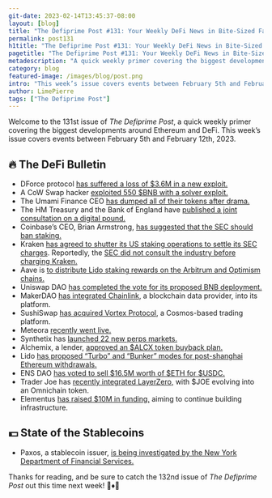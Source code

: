 ```yaml
---
git-date: 2023-02-14T13:45:37-08:00
layout: [blog]
title: "The Defiprime Post #131: Your Weekly DeFi News in Bite-Sized Fashion"
permalink: post131
h1title: "The Defiprime Post #131: Your Weekly DeFi News in Bite-Sized Fashion"
pagetitle: "The Defiprime Post #131: Your Weekly DeFi News in Bite-Sized Fashion"
metadescription: "A quick weekly primer covering the biggest developments around Ethereum and DeFi. This week’s issue covers events between February 5th and February 12th, 2023"
category: blog
featured-image: /images/blog/post.png
intro: "This week’s issue covers events between February 5th and February 12th, 2023"
author: LimePierre
tags: ["The Defiprime Post"]
---
```


Welcome to the 131st issue of _The Defiprime Post_, a quick weekly primer covering the biggest developments around Ethereum and DeFi. This week’s issue covers events between February 5th and February 12th, 2023.


## 🔥 The DeFi Bulletin

* DForce protocol [has suffered a loss of $3.6M in a new exploit.](https://www.theblock.co/post/210518/dforce-protocol-drained-of-3-6-million-in-reentrancy-attack)
* A CoW Swap hacker [exploited 550 $BNB with a solver exploit.](https://cointelegraph.com/news/cow-swap-hacker-milks-over-550-bnb-using-solver-exploit)
* The Umami Finance CEO [has dumped all of their tokens after drama. ](https://www.coindesk.com/web3/2023/02/09/umami-finance-ceo-dumps-all-tokens-after-week-long-drama-leaving-crypto-hopefuls-stranded/)
* The HM Treasury and the Bank of England have [published a joint consultation on a digital pound.](https://www.gov.uk/government/consultations/the-digital-pound-a-new-form-of-money-for-households-and-businesses)
* Coinbase’s CEO, Brian Armstrong, [has suggested that the SEC should ban staking.](https://www.coindesk.com/markets/2023/02/09/first-mover-americas-the-sandbox-is-up-on-saudi-arabia-partnership-news/)
* Kraken [has agreed to shutter its US staking operations to settle its SEC charges](https://www.coindesk.com/policy/2023/02/09/kraken-agreed-to-shutter-crypto-staking-operations-to-settle-sec-charges-source/). Reportedly, the [SEC did not consult the industry before charging Kraken.](https://www.coindesk.com/policy/2023/02/10/sec-did-not-consult-industry-before-kraken-crypto-staking-settlement-commissioner-peirce/)
* Aave is [to distribute Lido staking rewards on the Arbitrum and Optimism chains. ](https://www.coindesk.com/tech/2023/02/07/defi-lender-aave-to-distribute-lido-staking-rewards-on-arbitrum-and-optimism/)
* Uniswap DAO [has completed the vote for its proposed BNB deployment.](https://www.theblock.co/post/210570/uniswap-dao-completes-vote-for-proposed-bnb-deployment)
* MakerDAO [has integrated Chainlink](https://www.coindesk.com/tech/2023/02/09/defi-giant-makerdao-integrates-blockchain-data-provider-chainlink-for-dai-stablecoin/), a blockchain data provider, into its platform.
* SushiSwap [has acquired Vortex Protocol](https://decrypt.co/121027/sushiswap-acquires-cosmos-based-trading-platform-vortex-protocol), a Cosmos-based trading platform.
* Meteora [recently went live.](https://blog.meteora.ag/meteora-platform-launch-7defbc562f18)
* Synthetix has [launched 22 new perps markets. ](https://blog.synthetix.io/22-new-synthetix-perp-futures-market-are-now-live/)
* Alchemix, a lender, [approved an $ALCX token buyback plan. ](https://www.coindesk.com/business/2023/02/06/defi-lender-alchemix-approves-alcx-token-buyback-plan/)
* Lido [has proposed “Turbo” and “Bunker” modes for post-shanghai Ethereum withdrawals.](https://www.coindesk.com/tech/2023/02/08/crypto-protocol-lido-proposes-turbo-bunker-modes-for-post-shanghai-ether-withdrawals/)
* ENS DAO [has voted to sell $16.5M worth of $ETH for $USDC.](https://www.theblock.co/post/209222/ens-dao-votes-to-sell-16-5-million-of-eth-for-usdc-via-cow-swap)
* Trader Joe has [recently integrated LayerZero,](https://joecontent.substack.com/p/trader-joe-integrates-layerzero-joe) with $JOE evolving into an Omnichain token.
* Elementus [has raised $10M in funding,](https://www.prnewswire.com/news-releases/elements-raises-10m-in-funding-to-continue-building-infrastructure-needed-to-make-blockchain-more-accessible-301739039.html) aiming to continue building infrastructure.


## 💵 State of the Stablecoins

* Paxos, a stablecoin issuer, [is being investigated by the New York Department of Financial Services.](https://www.coindesk.com/policy/2023/02/09/stablecoin-issuer-paxos-is-being-investigated-by-new-york-regulator/)

Thanks for reading, and be sure to catch the 132nd issue of _The Defiprime Post_ out this time next week! 👋♦️👋